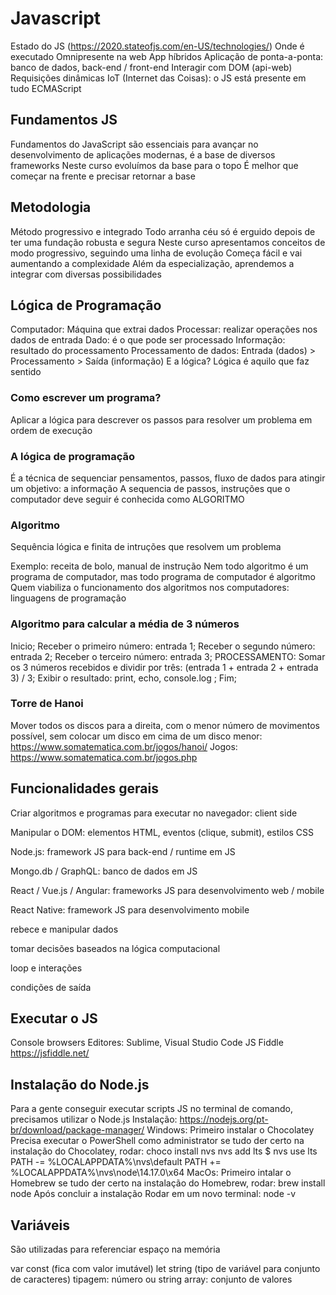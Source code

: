 # Javascript

Estado do JS (https://2020.stateofjs.com/en-US/technologies/)
Onde é executado
Omnipresente na web
App híbridos
Aplicação de ponta-a-ponta: banco de dados, back-end / front-end
Interagir com DOM (api-web)
Requisições dinâmicas
IoT (Internet das Coisas): o JS está presente em tudo
ECMAScript

## Fundamentos JS
Fundamentos do JavaScript são essenciais para avançar no desenvolvimento de aplicações modernas, é a base de diversos frameworks
Neste curso evoluímos da base para o topo
É melhor que começar na frente e precisar retornar a base

## Metodologia
Método progressivo e integrado
Todo arranha céu só é erguido depois de ter uma fundação robusta e segura
Neste curso apresentamos conceitos de modo progressivo, seguindo uma linha de evolução
Começa fácil e vai aumentando a complexidade
Além da especialização, aprendemos a integrar com diversas possibilidades

## Lógica de Programação
Computador:
Máquina que extrai dados
Processar: realizar operações nos dados de entrada
Dado: é o que pode ser processado
Informação: resultado do processamento
Processamento de dados: Entrada (dados) > Processamento > Saída (informação)
E a lógica?
Lógica é aquilo que faz sentido

### Como escrever um programa?
Aplicar a lógica para descrever os passos para resolver um problema em ordem de execução

### A lógica de programação
É a técnica de sequenciar pensamentos, passos, fluxo de dados para atingir um objetivo: a informação
A sequencia de passos, instruções que o computador deve seguir é conhecida como ALGORITMO

### Algoritmo
Sequência lógica e finita de intruções que resolvem um problema

Exemplo: receita de bolo, manual de instrução
Nem todo algoritmo é um programa de computador, mas todo programa de computador é algoritmo
Quem viabiliza o funcionamento dos algoritmos nos computadores: linguagens de programação

### Algoritmo para calcular a média de 3 números
Inicio;
Receber o primeiro número: entrada 1;
Receber o segundo número: entrada 2;
Receber o terceiro número: entrada 3;
PROCESSAMENTO: Somar os 3 números recebidos e dividir por três: (entrada 1 + entrada 2 + entrada 3) / 3;
Exibir o resultado: print, echo, console.log ;
Fim;

### Torre de Hanoi
Mover todos os discos para a direita, com o menor número de movimentos possível, sem colocar um disco em cima de um disco menor: https://www.somatematica.com.br/jogos/hanoi/
Jogos: https://www.somatematica.com.br/jogos.php

## Funcionalidades gerais
Criar algoritmos e programas para executar no navegador: client side

Manipular o DOM: elementos HTML, eventos (clique, submit), estilos CSS

Node.js: framework JS para back-end / runtime em JS

Mongo.db / GraphQL: banco de dados em JS

React / Vue.js / Angular: frameworks JS para desenvolvimento web / mobile

React Native: framework JS para desenvolvimento mobile

rebece e manipular dados

tomar decisões baseados na lógica computacional

loop e interações

condições de saída

## Executar o JS
Console browsers
Editores: Sublime, Visual Studio Code
JS Fiddle https://jsfiddle.net/

## Instalação do Node.js
Para a gente conseguir executar scripts JS no terminal de comando, precisamos utilizar o Node.js
Instalação: https://nodejs.org/pt-br/download/package-manager/
Windows: Primeiro instalar o Chocolatey
Precisa executar o PowerShell como administrator
se tudo der certo na instalação do Chocolatey, rodar: choco install nvs
nvs add lts
$ nvs use lts PATH -= %LOCALAPPDATA%\nvs\default PATH += %LOCALAPPDATA%\nvs\node\14.17.0\x64
MacOs: Primeiro intalar o Homebrew
se tudo der certo na instalação do Homebrew, rodar: brew install node
Após concluir a instalação
Rodar em um novo terminal: node -v

## Variáveis
São utilizadas para referenciar espaço na memória

var
const (fica com valor imutável)
let
string (tipo de variável para conjunto de caracteres)
tipagem: número ou string
array: conjunto de valores